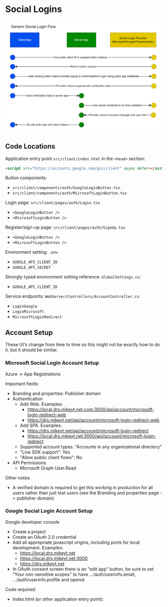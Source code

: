 # Social Logins

![Generic Social Login Flow](./images/SocialLoginFlow.png)

## Code Locations

Application entry point `src/client/index.html` in the `<head>` section:

```html
<script src="https://accounts.google.com/gsi/client" async defer></script>
```

Button components:

- `src/client/components/auth/GoogleLoginButton.tsx`
- `src/client/components/auth/MicrosoftLoginButton.tsx`

Login page: `src/client/pages/auth/Login.tsx`

- `<GoogleLoginButton />`
- `<MicrosoftLoginButton />`

Register/sign-up page: `src/client/pages/auth/SignUp.tsx`

- `<GoogleLoginButton />`
- `<MicrosoftLoginButton />`

Environment setting: `.env`

- `GOOGLE_API_CLIENT_ID`
- `GOOGLE_API_SECRET`

Strongly typed environment setting reference: `GlobalSettings.cs`:

- `GOOGLE_API_CLIENT_ID`

Service endpoints: `WebServer/Controllers/AccountController.cs`:

- `LoginGoogle`
- `LoginMicrosoft`
- `MicrosoftLoginRedirect`

## Account Setup

These UI's change from time to time so this might not be exactly how to do it, but it should be similar.

### Microsoft Social Login Account Setup

Azure -> App Registrations

Important fields:

- Branding and properties: Publisher domain
- Authentication
  - Add Web. Examples:
    - https://local.drs.mikeyt.net.com:3000/api/account/microsoft-login-redirect-web
    - https://drs.mikeyt.net/api/account/microsoft-login-redirect-web
  - Add SPA. Examples:
    - https://drs.mikeyt.net/api/account/microsoft-login-redirect
    - https://local.drs.mikeyt.net:3000/api/account/microsoft-login-redirect
  - Supported account types: "Accounts in any organizational directory"
  - "Live SDK support": Yes
  - "Allow public client flows": No
- API Permissions
  - Microsoft Graph User.Read

Other notes:

- A verified domain is required to get this working in production for all users rather than just test users (see the Branding and properties page -> publisher domain)

### Google Social Login Account Setup

Google developer console

- Create a project
- Create an OAuth 2.0 credential
- Add all appropriate javascript origins, including ports for local development. Examples:
  - https://local.drs.mikeyt.net
  - https://local.drs.mikeyt.net:3000
  - https://drs.mikeyt.net
- In OAuth consent screen there is an "edit app" button, be sure to set "Your non-sensitive scopes" to have .../auth/userinfo.email, .../auth/userinfo.profile and openid

Code required:

- Index.html (or other application entry point): <script src="https://accounts.google.com/gsi/client" async defer></script>
